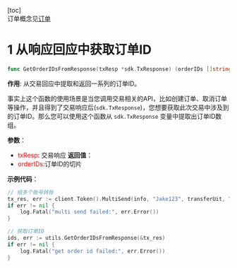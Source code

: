 [toc]
</br>
订单概念见[订单](0_区块链介绍.md#6-订单概念)

# 1 从响应回应中获取订单ID
```go
func GetOrderIDsFromResponse(txResp *sdk.TxResponse) (orderIDs []string, err error)
```
**作用**:
从交易回应中提取和返回一系列的订单ID。

事实上这个函数的使用场景是当您调用交易相关的API，比如创建订单、取消订单等操作，并且得到了交易响应后(`sdk.TxResponse`)，您想要获取此次交易中涉及到的订单ID。那么您可以使用这个函数从 `sdk.TxResponse` 变量中提取出订单ID数组。

**参数**：
- <font color=red>txResp</font>: 交易响应
**返回值**：
- <font color=red>orderIDs</font>:订单ID的切片

**示例代码**：
```go
// 给多个账号转账
tx_res, err := client.Token().MultiSend(info, "Jake123", transferUit, "transfer test", account.GetAccountNumber(), account.GetSequence())
if err != nil {
    log.Fatal("multi send failed:", err.Error())
}

// 获取订单ID
ids, err := utils.GetOrderIDsFromResponse(&tx_res)
if err != nil {
    log.Fatal("get order id failed:", err.Error())
}
```